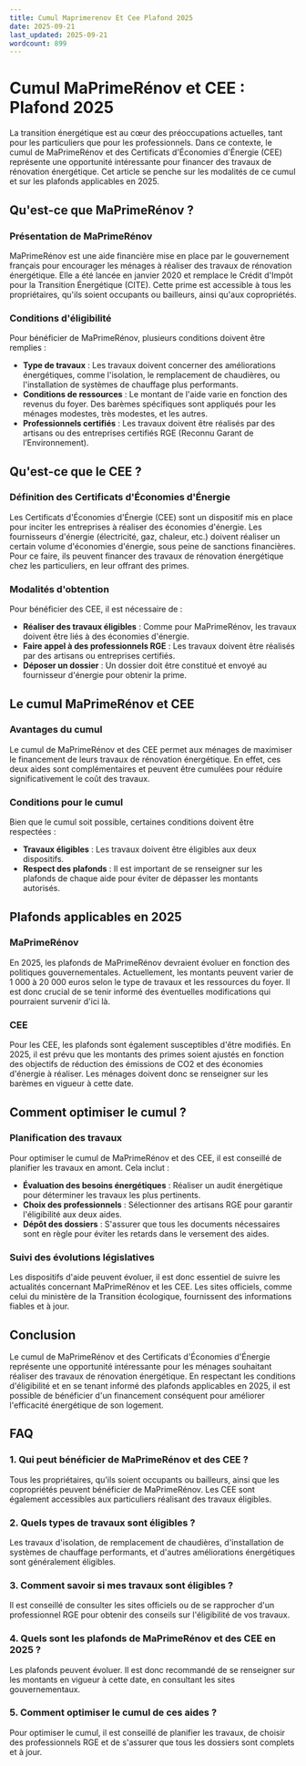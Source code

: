```yaml
---
title: Cumul Maprimerenov Et Cee Plafond 2025
date: 2025-09-21
last_updated: 2025-09-21
wordcount: 899
---
```


# Cumul MaPrimeRénov et CEE : Plafond 2025

La transition énergétique est au cœur des préoccupations actuelles, tant pour les particuliers que pour les professionnels. Dans ce contexte, le cumul de MaPrimeRénov et des Certificats d'Économies d'Énergie (CEE) représente une opportunité intéressante pour financer des travaux de rénovation énergétique. Cet article se penche sur les modalités de ce cumul et sur les plafonds applicables en 2025.

## Qu'est-ce que MaPrimeRénov ?

### Présentation de MaPrimeRénov

MaPrimeRénov est une aide financière mise en place par le gouvernement français pour encourager les ménages à réaliser des travaux de rénovation énergétique. Elle a été lancée en janvier 2020 et remplace le Crédit d'Impôt pour la Transition Énergétique (CITE). Cette prime est accessible à tous les propriétaires, qu'ils soient occupants ou bailleurs, ainsi qu'aux copropriétés.

### Conditions d'éligibilité

Pour bénéficier de MaPrimeRénov, plusieurs conditions doivent être remplies :

- **Type de travaux** : Les travaux doivent concerner des améliorations énergétiques, comme l'isolation, le remplacement de chaudières, ou l'installation de systèmes de chauffage plus performants.
- **Conditions de ressources** : Le montant de l'aide varie en fonction des revenus du foyer. Des barèmes spécifiques sont appliqués pour les ménages modestes, très modestes, et les autres.
- **Professionnels certifiés** : Les travaux doivent être réalisés par des artisans ou des entreprises certifiés RGE (Reconnu Garant de l’Environnement).

## Qu'est-ce que le CEE ?

### Définition des Certificats d'Économies d'Énergie

Les Certificats d'Économies d'Énergie (CEE) sont un dispositif mis en place pour inciter les entreprises à réaliser des économies d'énergie. Les fournisseurs d'énergie (électricité, gaz, chaleur, etc.) doivent réaliser un certain volume d'économies d'énergie, sous peine de sanctions financières. Pour ce faire, ils peuvent financer des travaux de rénovation énergétique chez les particuliers, en leur offrant des primes.

### Modalités d'obtention

Pour bénéficier des CEE, il est nécessaire de :

- **Réaliser des travaux éligibles** : Comme pour MaPrimeRénov, les travaux doivent être liés à des économies d'énergie.
- **Faire appel à des professionnels RGE** : Les travaux doivent être réalisés par des artisans ou entreprises certifiés.
- **Déposer un dossier** : Un dossier doit être constitué et envoyé au fournisseur d'énergie pour obtenir la prime.

## Le cumul MaPrimeRénov et CEE

### Avantages du cumul

Le cumul de MaPrimeRénov et des CEE permet aux ménages de maximiser le financement de leurs travaux de rénovation énergétique. En effet, ces deux aides sont complémentaires et peuvent être cumulées pour réduire significativement le coût des travaux.

### Conditions pour le cumul

Bien que le cumul soit possible, certaines conditions doivent être respectées :

- **Travaux éligibles** : Les travaux doivent être éligibles aux deux dispositifs.
- **Respect des plafonds** : Il est important de se renseigner sur les plafonds de chaque aide pour éviter de dépasser les montants autorisés.

## Plafonds applicables en 2025

### MaPrimeRénov

En 2025, les plafonds de MaPrimeRénov devraient évoluer en fonction des politiques gouvernementales. Actuellement, les montants peuvent varier de 1 000 à 20 000 euros selon le type de travaux et les ressources du foyer. Il est donc crucial de se tenir informé des éventuelles modifications qui pourraient survenir d'ici là.

### CEE

Pour les CEE, les plafonds sont également susceptibles d'être modifiés. En 2025, il est prévu que les montants des primes soient ajustés en fonction des objectifs de réduction des émissions de CO2 et des économies d'énergie à réaliser. Les ménages doivent donc se renseigner sur les barèmes en vigueur à cette date.

## Comment optimiser le cumul ?

### Planification des travaux

Pour optimiser le cumul de MaPrimeRénov et des CEE, il est conseillé de planifier les travaux en amont. Cela inclut :

- **Évaluation des besoins énergétiques** : Réaliser un audit énergétique pour déterminer les travaux les plus pertinents.
- **Choix des professionnels** : Sélectionner des artisans RGE pour garantir l'éligibilité aux deux aides.
- **Dépôt des dossiers** : S'assurer que tous les documents nécessaires sont en règle pour éviter les retards dans le versement des aides.

### Suivi des évolutions législatives

Les dispositifs d'aide peuvent évoluer, il est donc essentiel de suivre les actualités concernant MaPrimeRénov et les CEE. Les sites officiels, comme celui du ministère de la Transition écologique, fournissent des informations fiables et à jour.

## Conclusion

Le cumul de MaPrimeRénov et des Certificats d'Économies d'Énergie représente une opportunité intéressante pour les ménages souhaitant réaliser des travaux de rénovation énergétique. En respectant les conditions d'éligibilité et en se tenant informé des plafonds applicables en 2025, il est possible de bénéficier d'un financement conséquent pour améliorer l'efficacité énergétique de son logement. 

## FAQ

### 1. Qui peut bénéficier de MaPrimeRénov et des CEE ?

Tous les propriétaires, qu'ils soient occupants ou bailleurs, ainsi que les copropriétés peuvent bénéficier de MaPrimeRénov. Les CEE sont également accessibles aux particuliers réalisant des travaux éligibles.

### 2. Quels types de travaux sont éligibles ?

Les travaux d'isolation, de remplacement de chaudières, d'installation de systèmes de chauffage performants, et d'autres améliorations énergétiques sont généralement éligibles.

### 3. Comment savoir si mes travaux sont éligibles ?

Il est conseillé de consulter les sites officiels ou de se rapprocher d'un professionnel RGE pour obtenir des conseils sur l'éligibilité de vos travaux.

### 4. Quels sont les plafonds de MaPrimeRénov et des CEE en 2025 ?

Les plafonds peuvent évoluer. Il est donc recommandé de se renseigner sur les montants en vigueur à cette date, en consultant les sites gouvernementaux.

### 5. Comment optimiser le cumul de ces aides ?

Pour optimiser le cumul, il est conseillé de planifier les travaux, de choisir des professionnels RGE et de s'assurer que tous les dossiers sont complets et à jour.